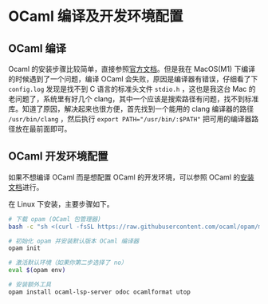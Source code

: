 # OCaml 编译及开发环境配置

## OCaml 编译

Ocaml 的安装步骤比较简单，直接参照[官方文档](https://ocaml.org/docs/up-and-running)。但是我在 MacOS(M1) 下编译的时候遇到了一个问题，编译 OCaml 会失败，原因是编译器有错误，仔细看了下 `config.log` 发现是找不到 C 语言的标准头文件 `stdio.h` ，这也是我这台 Mac 的老问题了，系统里有好几个 clang，其中一个应该是搜索路径有问题，找不到标准库。知道了原因，解决起来也很方便，首先找到一个能用的 clang 编译器的路径 `/usr/bin/clang` ，然后执行 `export PATH="/usr/bin/:$PATH"` 把可用的编译器路径放在最前面即可。

## OCaml 开发环境配置

如果不想编译 OCaml 而是想配置 OCaml 的开发环境，可以参照 OCaml 的[安装文档](https://ocaml.org/install)进行。

在 Linux 下安装，主要步骤如下。

```bash
# 下载 opam (OCaml 包管理器)
bash -c "sh <(curl -fsSL https://raw.githubusercontent.com/ocaml/opam/master/shell/install.sh)"

# 初始化 opam 并安装默认版本 OCaml 编译器
opam init

# 激活默认环境（如果你第二步选择了 no）
eval $(opam env)

# 安装额外工具
opam install ocaml-lsp-server odoc ocamlformat utop
```

